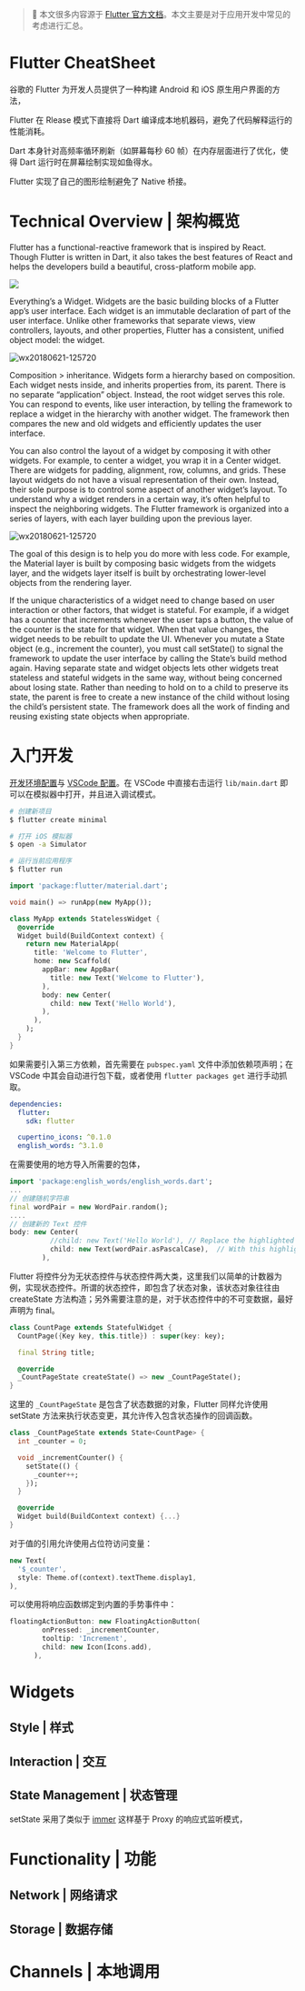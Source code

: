 

> 📌 本文很多内容源于 [Flutter 官方文档](https://flutter.io/get-started/install/)。本文主要是对于应用开发中常见的考虑进行汇总。

# Flutter CheatSheet

谷歌的 Flutter 为开发人员提供了一种构建 Android 和 iOS 原生用户界面的方法，

Flutter 在 Rlease 模式下直接将 Dart 编译成本地机器码，避免了代码解释运行的性能消耗。

Dart 本身针对高频率循环刷新（如屏幕每秒 60 帧）在内存层面进行了优化，使得 Dart 运行时在屏幕绘制实现如鱼得水。

Flutter 实现了自己的图形绘制避免了 Native 桥接。

# Technical Overview | 架构概览

Flutter has a functional-reactive framework that is inspired by React. Though Flutter is written in Dart, it also takes the best features of React and helps the developers build a beautiful, cross-platform mobile app.

![](https://cdn-images-1.medium.com/max/1600/1*1Elvqy8C7SrwLPejdtlaZw.png)

Everything’s a Widget. Widgets are the basic building blocks of a Flutter app’s user interface. Each widget is an immutable declaration of part of the user interface. Unlike other frameworks that separate views, view controllers, layouts, and other properties, Flutter has a consistent, unified object model: the widget.

![wx20180621-125720](https://user-images.githubusercontent.com/5803001/41698770-ba5118f2-7552-11e8-9c9b-d52a18b2b06f.png)

Composition > inheritance. Widgets form a hierarchy based on composition. Each widget nests inside, and inherits properties from, its parent. There is no separate “application” object. Instead, the root widget serves this role. You can respond to events, like user interaction, by telling the framework to replace a widget in the hierarchy with another widget. The framework then compares the new and old widgets and efficiently updates the user interface.

You can also control the layout of a widget by composing it with other widgets. For example, to center a widget, you wrap it in a Center widget. There are widgets for padding, alignment, row, columns, and grids. These layout widgets do not have a visual representation of their own. Instead, their sole purpose is to control some aspect of another widget’s layout. To understand why a widget renders in a certain way, it’s often helpful to inspect the neighboring widgets. The Flutter framework is organized into a series of layers, with each layer building upon the previous layer.

![wx20180621-125720](https://user-images.githubusercontent.com/5803001/41698786-d1ab2628-7552-11e8-883b-488479f35e65.png)

The goal of this design is to help you do more with less code. For example, the Material layer is built by composing basic widgets from the widgets layer, and the widgets layer itself is built by orchestrating lower-level objects from the rendering layer.

If the unique characteristics of a widget need to change based on user interaction or other factors, that widget is stateful. For example, if a widget has a counter that increments whenever the user taps a button, the value of the counter is the state for that widget. When that value changes, the widget needs to be rebuilt to update the UI. Whenever you mutate a State object (e.g., increment the counter), you must call setState() to signal the framework to update the user interface by calling the State’s build method again. Having separate state and widget objects lets other widgets treat stateless and stateful widgets in the same way, without being concerned about losing state. Rather than needing to hold on to a child to preserve its state, the parent is free to create a new instance of the child without losing the child’s persistent state. The framework does all the work of finding and reusing existing state objects when appropriate.

# 入门开发

[开发环境配置](https://flutter.io/setup-macos/)与 [VSCode 配置](https://flutter.io/get-started/editor/#vscode)。在 VSCode 中直接右击运行 `lib/main.dart` 即可以在模拟器中打开，并且进入调试模式。

```sh
# 创建新项目
$ flutter create minimal

# 打开 iOS 模拟器
$ open -a Simulator

# 运行当前应用程序
$ flutter run
```

```dart
import 'package:flutter/material.dart';

void main() => runApp(new MyApp());

class MyApp extends StatelessWidget {
  @override
  Widget build(BuildContext context) {
    return new MaterialApp(
      title: 'Welcome to Flutter',
      home: new Scaffold(
        appBar: new AppBar(
          title: new Text('Welcome to Flutter'),
        ),
        body: new Center(
          child: new Text('Hello World'),
        ),
      ),
    );
  }
}
```

如果需要引入第三方依赖，首先需要在 `pubspec.yaml` 文件中添加依赖项声明；在 VSCode 中其会自动进行包下载，或者使用 `flutter packages get` 进行手动抓取。

```yaml
dependencies:
  flutter:
    sdk: flutter

  cupertino_icons: ^0.1.0
  english_words: ^3.1.0
```

在需要使用的地方导入所需要的包体，

```dart
import 'package:english_words/english_words.dart';
...
// 创建随机字符串
final wordPair = new WordPair.random();
....
// 创建新的 Text 控件
body: new Center(
          //child: new Text('Hello World'), // Replace the highlighted text...
          child: new Text(wordPair.asPascalCase),  // With this highlighted text.
        ),
```

Flutter 将控件分为无状态控件与状态控件两大类，这里我们以简单的计数器为例，实现状态控件。所谓的状态控件，即包含了状态对象，该状态对象往往由 createState 方法构造；另外需要注意的是，对于状态控件中的不可变数据，最好声明为 final。

```dart
class CountPage extends StatefulWidget {
  CountPage({Key key, this.title}) : super(key: key);

  final String title;

  @override
  _CountPageState createState() => new _CountPageState();
}
```

这里的 `_CountPageState` 是包含了状态数据的对象，Flutter 同样允许使用 setState 方法来执行状态变更，其允许传入包含状态操作的回调函数。

```dart
class _CountPageState extends State<CountPage> {
  int _counter = 0;

  void _incrementCounter() {
    setState(() {
      _counter++;
    });
  }

  @override
  Widget build(BuildContext context) {...}
}
```

对于值的引用允许使用占位符访问变量：

```dart
new Text(
  '$_counter',
  style: Theme.of(context).textTheme.display1,
),
```

可以使用将响应函数绑定到内置的手势事件中：

```dart
floatingActionButton: new FloatingActionButton(
        onPressed: _incrementCounter,
        tooltip: 'Increment',
        child: new Icon(Icons.add),
      ),
```

# Widgets

## Style | 样式

## Interaction | 交互

## State Management | 状态管理

setState 采用了类似于 [immer](https://github.com/mweststrate/immer) 这样基于 Proxy 的响应式监听模式，

# Functionality | 功能

## Network | 网络请求

## Storage | 数据存储

# Channels | 本地调用
